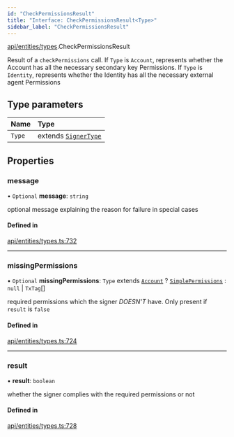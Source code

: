 ```yaml
---
id: "CheckPermissionsResult"
title: "Interface: CheckPermissionsResult<Type>"
sidebar_label: "CheckPermissionsResult"
---
```


[api/entities/types](../../../../../modules/API/Entities/Types/Types.md).CheckPermissionsResult

Result of a `checkPermissions` call. If `Type` is `Account`, represents whether the Account
  has all the necessary secondary key Permissions. If `Type` is `Identity`, represents whether the
  Identity has all the necessary external agent Permissions

## Type parameters

| Name | Type |
| :------ | :------ |
| `Type` | extends [`SignerType`](../../../../../enums/API/Entities/Types/SignerType/SignerType.md) |

## Properties

### message

• `Optional` **message**: `string`

optional message explaining the reason for failure in special cases

#### Defined in

[api/entities/types.ts:732](https://github.com/PolymeshAssociation/polymesh-sdk/blob/fbf6882d0/src/api/entities/types.ts#L732)

___

### missingPermissions

• `Optional` **missingPermissions**: `Type` extends [`Account`](../../../../../enums/API/Entities/Types/SignerType/SignerType.md#account) ? [`SimplePermissions`](../SimplePermissions/SimplePermissions.md) : ``null`` \| `TxTag`[]

required permissions which the signer *DOESN'T* have. Only present if `result` is `false`

#### Defined in

[api/entities/types.ts:724](https://github.com/PolymeshAssociation/polymesh-sdk/blob/fbf6882d0/src/api/entities/types.ts#L724)

___

### result

• **result**: `boolean`

whether the signer complies with the required permissions or not

#### Defined in

[api/entities/types.ts:728](https://github.com/PolymeshAssociation/polymesh-sdk/blob/fbf6882d0/src/api/entities/types.ts#L728)
